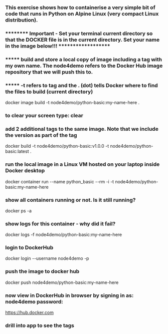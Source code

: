 ### This exercise shows how to containerise a very simple bit of code that runs in Python on Alpine Linux (very compact Linux distribution). 

### ******** Important - Set your terminal current directory so that the DOCKER file is in the current directory. Set your name in the image below!!! ******************

### ***** build and store a local copy of image including a tag with my own name. The node4demo refers to the Docker Hub image repository that we will push this to.
### *****  -t refers to tag and the . (dot) tells Docker where to find the files to build (current directory)
docker image build -t node4demo/python-basic:my-name-here .

### to clear your screen type:     clear 

### add 2 additional tags to the same image. Note that we include the version as part of the tag
docker build -t node4demo/python-basic:v1.0.0 -t node4demo/python-basic:latest .

### run the local image in a Linux VM hosted on your laptop inside Docker desktop
docker container run --name python_basic --rm -i -t node4demo/python-basic:my-name-here

### show all containers running or not. Is it still running?
docker ps -a

### show logs for this container - why did it fail?
docker logs -f node4demo/python-basic:my-name-here

### login to DockerHub
docker login --username node4demo -p <password>

### push the image to docker hub
docker push node4demo/python-basic:my-name-here

### now view in DockerHub in browser by signing in as: node4demo  password: <password>
https://hub.docker.com

### drill into app to see the tags